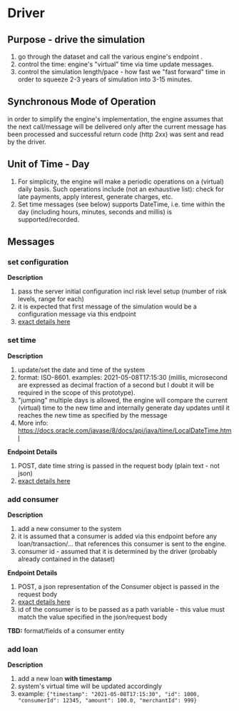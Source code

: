# Driver

## Purpose - drive the simulation
1. go through the dataset and call the various engine's endpoint .
2. control the time: engine's "virtual" time via time update messages.
3. control the simulation length/pace - how fast we "fast forward" time in order to squeeze 2-3 years of simulation into 3-15 minutes.

## Synchronous Mode of Operation
in order to simplify the engine's implementation, the engine assumes that the next call/message will be delivered only after the current message has been processed and successful return code (http 2xx) was sent and read by the driver.  

## Unit of Time - Day
1. For simplicity, the engine will make a periodic operations on a (virtual) daily basis. Such operations include (not an exhaustive list): check for late payments, apply interest, generate charges, etc. 
2. Set time messages (see below) supports DateTime, i.e. time within the day (including hours, minutes, seconds and millis) is supported/recorded.

## Messages

### set configuration
**Description**
1. pass the server initial configuration incl risk level setup (number of risk levels, range for each)
2. it is expected that first message of the simulation would be a configuration message via this endpoint
3. [exact details here](https://github.com/ashercohen/mirafintech/blob/main/engine/src/main/java/com/mirafintech/prototype/controller/MessageController.java)

### set time
**Description**
1. update/set the date and time of the system
2. format: ISO-8601. examples: 2021-05-08T17:15:30  (millis, microsecond are expressed as decimal fraction of a second but I doubt it will be required in the scope of this prototype).
3. "jumping" multiple days is allowed, the engine will compare the current (virtual) time to the new time and internally generate day updates until it reaches the new time as specified by the message
4. More info: https://docs.oracle.com/javase/8/docs/api/java/time/LocalDateTime.html

**Endpoint Details**   
1. POST, date time string is passed in the request body (plain text - not json)
2. [exact details here](https://github.com/ashercohen/mirafintech/blob/main/engine/src/main/java/com/mirafintech/prototype/controller/MessageController.java) 
### add consumer
**Description**
1. add a new consumer to the system
2. it is assumed that a consumer is added via this endpoint before any loan/transaction/... that references this consumer is sent to the engine.
3. consumer id - assumed that it is determined by the driver (probably already contained in the dataset)

**Endpoint Details**
1. POST, a json representation of the Consumer object is passed in the request body
2. [exact details here](https://github.com/ashercohen/mirafintech/blob/main/engine/src/main/java/com/mirafintech/prototype/controller/MessageController.java)
3. id of the consumer is to be passed as a path variable - this value must match the value specified in the json/request body

**TBD:** format/fields of a consumer entity

### add loan
**Description**
1. add a new loan **with timestamp**
2. system's virtual time will be updated accordingly
3. example:
`{"timestamp": "2021-05-08T17:15:30", "id": 1000, "consumerId": 12345, "amount": 100.0, "merchantId": 999}`
